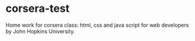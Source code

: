 # corsera-test
Home work for corsera class: html, css and java script for web developers by John Hopkins University.
